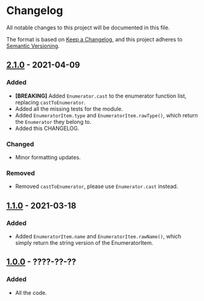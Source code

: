 # Changelog
All notable changes to this project will be documented in this file.

The format is based on [Keep a Changelog](https://keepachangelog.com/en/1.0.0/),
and this project adheres to [Semantic Versioning](https://semver.org/spec/v2.0.0.html).

## [2.1.0] - 2021-04-09
### Added
- **[BREAKING]** Added `Enumerator.cast` to the enumerator function list, replacing `castToEnumerator`.
- Added all the missing tests for the module.
- Added `EnumeratorItem.type` and `EnumeratorItem.rawType()`, which return the `Enumerator` they belong to.
- Added this CHANGELOG.

### Changed
- Minor formatting updates.

### Removed
- Removed `castToEnumerator`, please use `Enumerator.cast` instead.

## [1.1.0] - 2021-03-18
### Added
- Added `EnumeratorItem.name` and `EnumeratorItem.rawName()`, which simply return the string version of the EnumeratorItem.

## [1.0.0] - ????-??-??
### Added
- All the code.

[2.1.0]: https://github.com/howmanysmall/enumerator/compare/v1.1.0...v2.1.0
[1.1.0]: https://github.com/howmanysmall/enumerator/compare/v1.0.0...v1.1.0
[1.0.0]: https://github.com/howmanysmall/enumerator/releases/tag/1.0.0